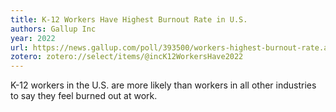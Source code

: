 ```yaml
---
title: K-12 Workers Have Highest Burnout Rate in U.S.
authors: Gallup Inc
year: 2022
url: https://news.gallup.com/poll/393500/workers-highest-burnout-rate.aspx
zotero: zotero://select/items/@incK12WorkersHave2022
---
```

K-12 workers in the U.S. are more likely than workers in all other industries to say they feel burned out at work.

